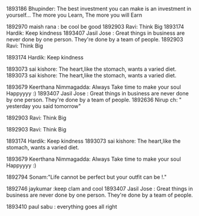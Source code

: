 1893186 Bhupinder: The best investment you can make is an investment in yourself... The more you Learn, The more you will Earn

1892970 maish rana : be cool be good 
1892903 Ravi: Think Big
1893174 Hardik: Keep kindness  1893407 Jasil Jose : Great things in business are never done by one person. They're done by a team of people.
1892903 Ravi: Think Big

1893174 Hardik: Keep kindness
 
1893073 sai kishore: The heart,like the stomach, wants a varied diet. 
1893073 sai kishore: The heart,like the stomach, wants a varied diet.


1893679 Keerthana Nimmagadda: Always Take time to make your soul Happyyyy :) 1893407 Jasil Jose : Great things in business are never done by one person. They're done by a team of people. 1892636 Nirup ch: " yesterday you said  tomorrow"


1892903 Ravi: Think Big


1892903 Ravi: Think Big

1893174 Hardik: Keep kindness
1893073 sai kishore: The heart,like the stomach, wants a varied diet.

1893679 Keerthana Nimmagadda: Always Take time to make your soul Happyyyy :)

1892794 Sonam:"Life cannot be perfect but your outfit can be !."



1892746 jaykumar :keep clam and cool 1893407 Jasil Jose : Great things in business are never done by one person. They're done by a team of people.

1893410 paul sabu : everything goes all right

